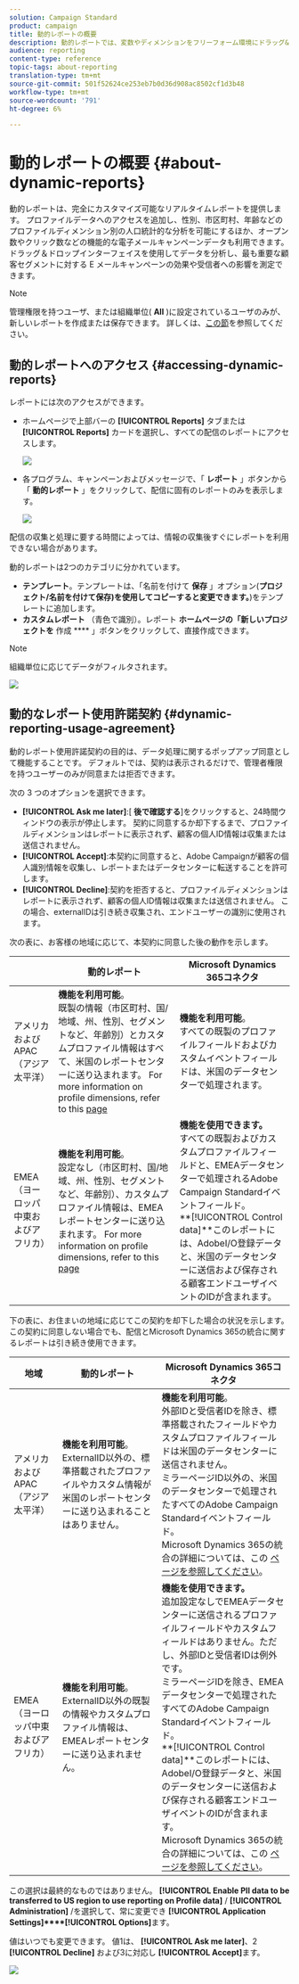 ```yaml
---
solution: Campaign Standard
product: campaign
title: 動的レポートの概要
description: 動的レポートでは、変数やディメンションをフリーフォーム環境にドラッグ&ドロップし、キャンペーンの成功を分析します。
audience: reporting
content-type: reference
topic-tags: about-reporting
translation-type: tm+mt
source-git-commit: 501f52624ce253eb7b0d36d908ac8502cf1d3b48
workflow-type: tm+mt
source-wordcount: '791'
ht-degree: 6%

---
```



# 動的レポートの概要 {#about-dynamic-reports}

動的レポートは、完全にカスタマイズ可能なリアルタイムレポートを提供します。 プロファイルデータへのアクセスを追加し、性別、市区町村、年齢などのプロファイルディメンション別の人口統計的な分析を可能にするほか、オープン数やクリック数などの機能的な電子メールキャンペーンデータも利用できます。 ドラッグ＆ドロップインターフェイスを使用してデータを分析し、最も重要な顧客セグメントに対する E メールキャンペーンの効果や受信者への影響を測定できます。

>[!NOTE]
>
>管理権限を持つユーザ、または組織単位( **All** )に設定されているユーザのみが、新しいレポートを作成または保存できます。 詳しくは、[この節](../../administration/using/users-management.md)を参照してください。

## 動的レポートへのアクセス {#accessing-dynamic-reports}

レポートには次のアクセスができます。

* ホームページで上部バーの **[!UICONTROL Reports]** タブまたは **[!UICONTROL Reports]** カードを選択し、すべての配信のレポートにアクセスします。

   ![](assets/campaign_reports_access.png)

* 各プログラム、キャンペーンおよびメッセージで、「 **レポート** 」ボタンから「 **動的レポート** 」をクリックして、配信に固有のレポートのみを表示します。

   ![](assets/campaign_reports_description.png)

配信の収集と処理に要する時間によっては、情報の収集後すぐにレポートを利用できない場合があります。

動的レポートは2つのカテゴリに分かれています。

* **テンプレート**。テンプレートは、「名前を付けて **保存** 」オプション(**プロジェクト/名前を付けて保存)を使用してコピーすると変更できます。**)をテンプレートに追加します。
* **カスタムレポート** （青色で識別）。レポート **ホームページの「新しいプロジェクトを** 作成 **** 」ボタンをクリックして、直接作成できます。

>[!NOTE]
>
>組織単位に応じてデータがフィルタされます。

![](assets/dynamic_report_overview.png)

## 動的なレポート使用許諾契約 {#dynamic-reporting-usage-agreement}

動的レポート使用許諾契約の目的は、データ処理に関するポップアップ同意として機能することです。 デフォルトでは、契約は表示されるだけで、管理者権限を持つユーザーのみが同意または拒否できます。

次の 3 つのオプションを選択できます。

* **[!UICONTROL Ask me later]**:[ **後で確認する**]をクリックすると、24時間ウィンドウの表示が停止します。 契約に同意するか却下するまで、プロファイルディメンションはレポートに表示されず、顧客の個人ID情報は収集または送信されません。
* **[!UICONTROL Accept]**:本契約に同意すると、Adobe Campaignが顧客の個人識別情報を収集し、レポートまたはデータセンターに転送することを許可します。
* **[!UICONTROL Decline]**:契約を拒否すると、プロファイルディメンションはレポートに表示されず、顧客の個人ID情報は収集または送信されません。 この場合、externalIDは引き続き収集され、エンドユーザーの識別に使用されます。

次の表に、お客様の地域に応じて、本契約に同意した後の動作を示します。

|  | 動的レポート | Microsoft Dynamics 365コネクタ |
|---|---|---|
| アメリカおよびAPAC（アジア太平洋） | **機能を利用可能**。 <br>既製の情報（市区町村、国/地域、州、性別、セグメントなど、年齢別）とカスタムプロファイル情報はすべて、米国のレポートセンターに送り込まれます。 For more information on profile dimensions, refer to this [page](../../reporting/using/list-of-components-.md) | **機能を利用可能**。 <br>すべての既製のプロファイルフィールドおよびカスタムイベントフィールドは、米国のデータセンターで処理されます。 |
| EMEA（ヨーロッパ中東およびアフリカ） | **機能を利用可能**。 <br>設定なし（市区町村、国/地域、州、性別、セグメントなど、年齢別）、カスタムプロファイル情報は、EMEAレポートセンターに送り込まれます。 For more information on profile dimensions, refer to this [page](../../reporting/using/list-of-components-.md) | **機能を使用できます。** <br>すべての既製およびカスタムプロファイルフィールドと、EMEAデータセンターで処理されるAdobe Campaign Standardイベントフィールド。 <br>**[!UICONTROL Control data]**このレポートには、AdobeI/O登録データと、米国のデータセンターに送信および保存される顧客エンドユーザイベントのIDが含まれます。 |

下の表に、お住まいの地域に応じてこの契約を却下した場合の状況を示します。 この契約に同意しない場合でも、配信とMicrosoft Dynamics 365の統合に関するレポートは引き続き使用できます。

| 地域 | 動的レポート | Microsoft Dynamics 365コネクタ |
|---|---|---|
| アメリカおよびAPAC（アジア太平洋） | **機能を利用可能**。 <br> ExternalID以外の、標準搭載されたプロファイルやカスタム情報が米国のレポートセンターに送り込まれることはありません。 | **機能を利用可能**。 <br>外部IDと受信者IDを除き、標準搭載されたフィールドやカスタムプロファイルフィールドは米国のデータセンターに送信されません。 <br>ミラーページID以外の、米国のデータセンターで処理されたすべてのAdobe Campaign Standardイベントフィールド。 <br>Microsoft Dynamics 365の統合の詳細については、この [ページを参照してください](../../integrating/using/working-with-campaign-standard-and-microsoft-dynamics-365.md)。 |
| EMEA（ヨーロッパ中東およびアフリカ） | **機能を利用可能**。 <br>ExternalID以外の既製の情報やカスタムプロファイル情報は、EMEAレポートセンターに送り込まれません。 | **機能を使用できます。** <br>追加設定なしでEMEAデータセンターに送信されるプロファイルフィールドやカスタムフィールドはありません。ただし、外部IDと受信者IDは例外です。 <br>ミラーページIDを除き、EMEAデータセンターで処理されたすべてのAdobe Campaign Standardイベントフィールド。  <br>**[!UICONTROL Control data]**このレポートには、AdobeI/O登録データと、米国のデータセンターに送信および保存される顧客エンドユーザイベントのIDが含まれます。<br>Microsoft Dynamics 365の統合の詳細については、この [ページを参照してください](../../integrating/using/working-with-campaign-standard-and-microsoft-dynamics-365.md)。 |

この選択は最終的なものではありません。 **[!UICONTROL Enable PII data to be transferred to US region to use reporting on Profile data]** / **[!UICONTROL Administration]** /を選択して、常に変更でき **[!UICONTROL Application Settings]****[!UICONTROL Options]**&#x200B;ます。

値はいつでも変更できます。 値1は、 **[!UICONTROL Ask me later]**、2 **[!UICONTROL Decline]** および3に対応し **[!UICONTROL Accept]**&#x200B;ます。

![](assets/pii_window_2.png)
